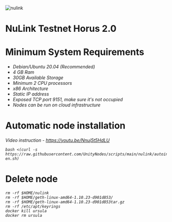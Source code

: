 ![nulink](https://github.com/CryptoManUA/nulink/assets/143862878/344b1023-afa7-49ff-a559-b932673d3b9f)


# NuLink Testnet Horus 2.0

<h1>Minimum System Requirements<h6>

 - Debian/Ubuntu 20.04 (Recommended)
 - 4 GB Ram
 - 30GB Available Storage
 - Minimum 2 CPU processors
 - x86 Architecture
 - Static IP address
 - Exposed TCP port 9151, make sure it's not occupied
 - Nodes can be run on cloud infrastructure


<h1>Automatic node installation<h6>

Video instruction - https://youtu.be/Nnuj5t5HdLU


```
bash <(curl -s https://raw.githubusercontent.com/UnityNodes/scripts/main/nulink/autoinstall-en.sh)
```

<h1>Delete node<h6>

```
rm -rf $HOME/nulink
rm -rf $HOME/geth-linux-amd64-1.10.23-d901d853/
rm -rf $HOME/geth-linux-amd64-1.10.23-d901d853tar.gz
rm -rf /etc/apt/keyrings
docker kill ursula
docker rm ursula
```
